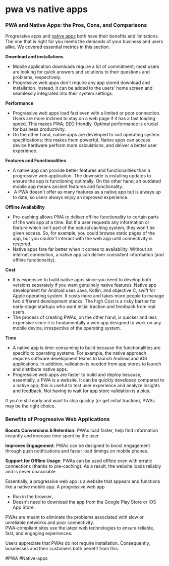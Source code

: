# pwa vs native apps

### **PWA and Native Apps: the Pros, Cons, and Comparisons**

Progressive apps and [native apps](https://dzone.com/articles/the-future-of-native-mobile-apps) both have their benefits and limitations. The one that is right for you meets the demands of your business and users alike. We covered essential metrics in this section.  

**Download and installations**

-   Mobile application downloads require a lot of commitment; most users are looking for quick answers and solutions to their questions and problems, respectively.
-   Progressive web apps don't require any app stored download and installation. Instead, it can be added to the users' home screen and seamlessly integrated into their system settings.

**Performance**

-   Progressive web apps load fast even with a limited or poor connection. Users are more inclined to stay on a web page if it has a fast loading speed. This makes PWA; SEO friendly. Optimal performance is crucial for business productivity.
-   On the other hand, native apps are developed to suit operating system specifications; this makes them powerful. Native apps can access device hardware perform more calculations, and deliver a better user experience.

**Features and Functionalities**

-   A native app can provide better features and functionalities than a progressive web application. The downside is installing updates to ensure the app is functioning optimally. On the other hand, an outdated mobile app means ancient features and functionality.
-    A PWA doesn't offer as many features as a native app but is always up to date, so users always enjoy an improved experience.

**Offline Availability**

-   Pre-caching allows PWA to deliver offline functionality to certain parts of the web app at a time. But if a user requests any information or feature which isn't part of the natural caching system, they won't be given access. So, for example, you could browse static pages of the app, but you couldn't interact with the web app until connectivity is restored.
-   Native apps fare far better when it comes to availability. Without an internet connection, a native app can deliver consistent information (and offline functionality).

**Cost**

-   It is expensive to build native apps since you need to develop both versions separately if you want genuinely native features. Native app development for Android uses Java, Kotlin, and objective C, swift for Apple operating system. It costs more and takes more people to manage two different development stacks. The high Cost is a risky barrier for early-stage startups who want initial traction and feedback from real users.
-   The process of creating PWAs, on the other hand, is quicker and less expensive since it is fundamentally a web app designed to work on any mobile device, irrespective of the operating system.

**Time**

-   A native app is time-consuming to build because the functionalities are specific to operating systems. For example, the native approach requires software development teams to launch Android and iOS applications. In addition, validation is needed from app stores to launch and distribute native apps.
-   Progressive web apps are faster to build and deploy because, essentially, a PWA is a website. It can be quickly developed compared to a native app; this is useful to test user experience and analyze insights and feedback. Not having to wait for app store validation is a plus.

If you're still early and want to ship quickly (or get initial traction), PWAs may be the right choice.

### Benefits of Progressive Web Applications 

**Boosts Conversions & Retention:** PWAs load faster, help find information instantly and increase time spent by the user.

**Improves Engagement**: PWAs can be designed to boost engagement through push notifications and faster load timings on mobile phones. 

**Support for Offline Usage**: PWAs can be used offline even with erratic connections (thanks to pre-caching). As a result, the website loads reliably and is never unavailable.

Essentially, a progressive web app is a website that appears and functions like a native mobile app. A progressive web app

-   Run in the browser, 
-   Doesn't need to download the app from the Google Play Store or iOS App Store. 

PWAs are meant to eliminate the problems associated with slow or unreliable networks and poor connectivity.  
PWA-compliant sites use the latest web technologies to ensure reliable, fast, and engaging experiences.

Users appreciate that PWAs do not require installation. Consequently, businesses and their customers both benefit from this.

#PWA #Native-apps
